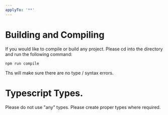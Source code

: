 ```yaml
---
applyTo: '**'
---
```


# Building and Compiling

If you would like to compile or build any project. Please cd into the directory and run the following command:

```
npm run compile
```

Ths will make sure there are no type / syntax errors. 

# Typescript Types.

Please do not use "any" types. Please create proper types where required. 